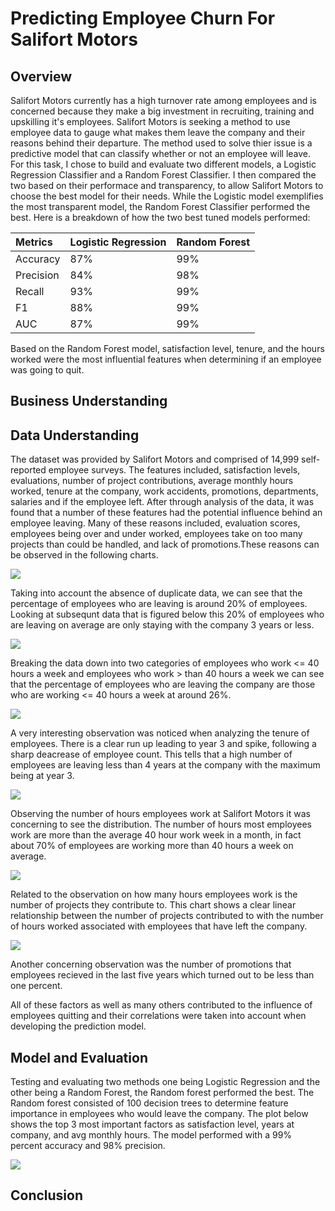 # Predicting Employee Churn For Salifort Motors

## Overview
Salifort Motors currently has a high turnover rate among employees and is concerned because they make a big investment in recruiting, training and upskilling it's employees.
Salifort Motors is seeking a method to use employee data to gauge what makes them leave the company and their reasons behind their departure. The method used to solve thier issue is a predictive model that can classify whether or not an employee will leave. For this task, I chose to build and evaluate two different models, a Logistic Regression Classifier and a Random Forest Classifier. I then compared the two based on their performace and transparency, to allow Salifort Motors to choose the best model for their needs. While the Logistic model exemplifies the most transparent model, the Random Forest Classifier performed the best. Here is a breakdown of how the two best tuned models performed:

| Metrics   | Logistic Regression | Random Forest |
|:----------|:--------------------|:--------------|
| Accuracy  | 87%                 |   99%         |
| Precision | 84%                 |   98%         |
| Recall    | 93%                 |   99%         |
| F1        | 88%                 |   99%         |
| AUC       | 87%                 |   99%         |

Based on the Random Forest model, satisfaction level, tenure, and the hours worked were the most influential features when determining if an employee was going to quit.

## Business Understanding

## Data Understanding
The dataset was provided by Salifort Motors and comprised of 14,999 self-reported employee surveys. The features included, satisfaction levels, evaluations, number of project contributions, average monthly hours worked, tenure at the company, work accidents, promotions, departments, salaries and if the employee left. After through analysis of the data, it was found that a number of these features had the potential influence behind an employee leaving. Many of these reasons included, evaluation scores, employees being over and under worked, employees take on too many projects than could be handled, and lack of promotions.These reasons can be observed in the following charts.

![](Images/Employees_that_left.jpg)


Taking into account the absence of duplicate data, we can see that the percentage of employees who are leaving is around 20% of employees. Looking at subsequnt data that is figured below this 20% of employees who are leaving on average are only staying with the company 3 years or less.

![](Images/employee_churn_based_on_hours.jpg)


Breaking the data down into two categories of employees who work <= 40 hours a week and employees who work > than 40 hours a week we can see that the percentage of employees who are leaving the company are those who are working <= 40 hours a week  at around 26%.

  
![](Images/employee_tenure.jpg)

A very interesting observation was noticed when analyzing the tenure of employees. There is a clear run up leading to year 3 and spike, following a sharp deacrease of employee count. This tells that a high number of employees are leaving less than 4 years at the company with the maximum being at year 3.

  
![](Images/hours_employees_work.jpg)

Observing the number of hours employees work at Salifort Motors it was concerning to see the distribution. The number of hours most employees work are more than the average 40 hour work week in a month, in fact about 70% of employees are working more than 40 hours a week on average.
  
![](Images/hours_vs_number_of_projects.jpg)

Related to the observation on how many hours employees work is the number of projects they contribute to. This chart shows a clear linear relationship between the number of projects contributed to with the number of hours worked associated with employees that have left the company. 


![](Images/promotions.jpg)

Another concerning observation was the number of promotions that employees recieved in the last five years which turned out to be less than one percent.

All of these factors as well as many others contributed to the influence of employees quitting and their correlations were taken into account when developing the prediction model.

## Model and Evaluation
Testing and evaluating two methods one being Logistic Regression and the other being a Random Forest, the Random forest performed the best. The Random forest consisted of 100 decision trees to determine feature importance in employees who would leave the company. The plot below shows the top 3 most important factors as satisfaction level, years at company, and avg monthly hours. The model performed with a 99% percent accuracy and 98% precision.

![](Images/rf_feature_importance.jpg)


## Conclusion



